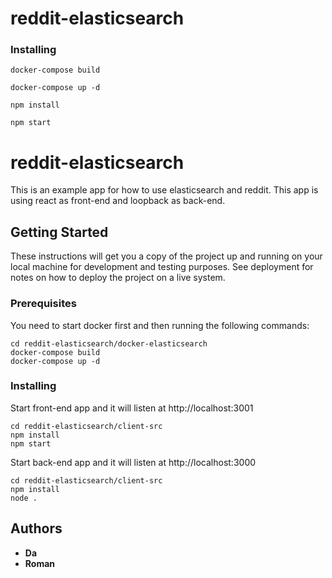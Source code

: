 # reddit-elasticsearch


### Installing


```
docker-compose build
```
```
docker-compose up -d
```
```
npm install
```
```
npm start
```

# reddit-elasticsearch

This is an example app for how to use elasticsearch and reddit.
This app is using react as front-end and loopback as back-end.

## Getting Started

These instructions will get you a copy of the project up and running on your local machine for development and testing purposes. See deployment for notes on how to deploy the project on a live system.

### Prerequisites

You need to start docker first and then running the following commands:

```
cd reddit-elasticsearch/docker-elasticsearch
docker-compose build
docker-compose up -d
```

### Installing

Start front-end app and it will listen at http://localhost:3001

```
cd reddit-elasticsearch/client-src
npm install
npm start
```

Start back-end app and it will listen at http://localhost:3000

```
cd reddit-elasticsearch/client-src
npm install
node .
```

## Authors

* **Da**
* **Roman** 